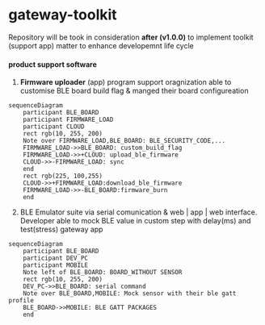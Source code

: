 # gateway-toolkit

Repository will be took in consideration **after (v1.0.0)** to implement toolkit (support app) matter to enhance developemnt life cycle

#### product support software
1. **Firmware uploader** (app) program support oragnization able to customise BLE board build flag & manged their board configureation

```mermaid
sequenceDiagram
    participant BLE_BOARD
    participant FIRMWARE_LOAD
    participant CLOUD
    rect rgb(10, 255, 200)
    Note over FIRMWARE_LOAD,BLE_BOARD: BLE_SECURITY_CODE,...
    FIRMWARE_LOAD->>BLE_BOARD: custom_build_flag
    FIRMWARE_LOAD->>+CLOUD: upload_ble_firmware
    CLOUD->>-FIRMWARE_LOAD: sync
    end
    rect rgb(225, 100,255)
    CLOUD->>+FIRMWARE_LOAD:download_ble_firmware
    FIRMWARE_LOAD->>-BLE_BOARD:firmware_burn
    end
```

2. BLE Emulator suite via serial comunication & web | app | web interface. Developer able to mock BLE value in custom step with delay(ms) and test(stress) gateway app


```mermaid
sequenceDiagram
    participant BLE_BOARD
    participant DEV_PC
    participant MOBILE
    Note left of BLE_BOARD: BOARD_WITHOUT SENSOR
    rect rgb(10, 255, 200)
    DEV_PC->>BLE_BOARD: serial command
    Note over BLE_BOARD,MOBILE: Mock sensor with their ble gatt profile
    BLE_BOARD->>MOBILE: BLE GATT PACKAGES
    end
```
